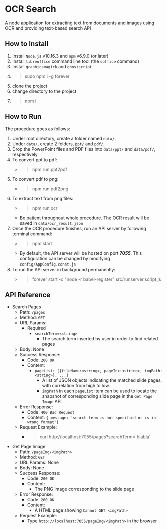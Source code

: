 # OCR Search
A node application for extracting text from documents and images using OCR and providing text-based search API

## How to Install
1. Install `Node.js` v10.16.3 and `npm` v6.9.0 (or later)
2. Install `libreoffice` command line tool (the `soffice` command)
3. Install `graphicsmagick` and `ghostscript`
4. > sudo npm i -g forever
5. clone the project
6. change directory to the project
7. > npm i

## How to Run
The procedure goes as follows:
1. Under root directory, create a folder named `data/`.
2. Under `data/`, create 2 folders, `ppt/` and `pdf/`.
3. Drop the PowerPoint files and PDF files into `data/ppt/` and `data/pdf/`, respectively.
4. To convert ppt to pdf:
    - > npm run ppt2pdf
5. To convert pdf to png:
    - > npm run pdf2png
6. To extract text from png files:
    - > npm run ocr
    - Be patient throughout whole procedure. The OCR result will be saved in `data/ocr_result.json`
7. Once the OCR procedure finishes, run an API server by following terminal command:
    - > npm start
    - By default, the API server will be hosted on port ***7055***. This configuration can be changed by modifying `config/AppConfig.const.js`
8. To run the API server in background permanently:
    - > forever start -c "node -r babel-register" src/runserver.script.js

## API Reference
- Search Pages
  - Path: `/pages`
  - Method: `GET`
  - URL Params:
    - Required
      - `searchTerm=<string>`
        - The search term inserted by user in order to find related pages
  - Body: None
  - Success Response:
    - Code: `200 OK`
    - Content:
      - `pageList: [{fileName:<string>, pageIdx:<string>, imgPath:<string>}, ...]`
        - A list of JSON objects indicating the matched slide pages, with correlation from high to low.
        - `imgPath` in each `pageList` item can be used to locate the snapshot of corresponding slide page in the `Get Page Image` API
  - Error Response:
    - Code: `400 Bad Request`
    - Content: `{ message: 'search term is not specified or is in wrong format'}`
  - Request Example:
    - > curl http://localhost:7055/pages?searchTerm='blabla'
- Get Page Image
  - Path: `/pageImg/<imgPath>`
  - Method: `GET`
  - URL Params: None
  - Body: None
  - Success Response:
    - Code: `200 OK`
    - Content:
      - The PNG image corresponding to the slide page
  - Error Response:
    - Code: `200 OK`
    - Content:
      -  A HTML page showing `Cannot GET <imgPath>`
  - Request Example:
    - Type `http://localhost:7055/pageImg/<imgPath>` in the browser

